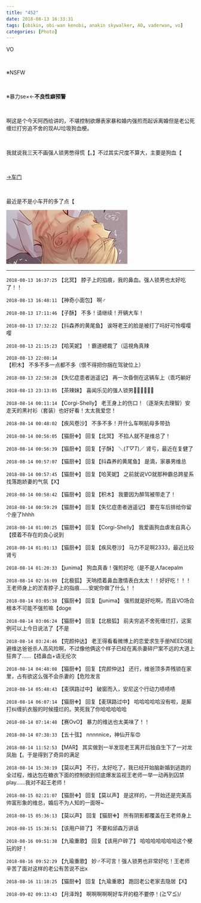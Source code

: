 ```yaml
---
title: "452"
date: 2018-08-13 16:33:31
tags: [obikin, obi-wan kenobi, anakin skywalker, AO, vaderwan, vo]
categories: [Photo]
---
```


<p>VO</p> 
<p>&nbsp;<br /></p> 
<p>※NSFW</p> 
<p>&nbsp;<br /></p> 
<p>※暴力se&times;←<strong>不良性癖预警</strong></p> 
<p>&nbsp;<br /></p> 
<p>啊这是个今天阿西给讲的，不堪控制欲爆表家暴和婚内强煎而起诉离婚但是老公死缠烂打穷追不舍的现AU垃圾狗血梗。</p> 
<p>&nbsp;<br /></p> 
<p>我就说我三天不画强人锁男憋得慌【。】不过其实尺度不算大，主要是狗血【</p> 
<p>&nbsp;<br /></p> 
<p><a rel="nofollow" href="https://images-wixmp-ed30a86b8c4ca887773594c2.wixmp.com/intermediary/f/d97cf4c4-1f95-4c79-9e66-10b31d5fac97/dcyos7j-251f350e-1d0a-410b-94a8-d1b30dccac72.jpg" target="_blank"  >→车门</a></p> 
<p>&nbsp;<br /></p> 
<p>最近是不是小车开的多了点【</p>

![](https://raw.githubusercontent.com/alicewish/meowchain247/master/img_cVZNdzJtQk9JV2M2TnBFV2krbmRxL0ZiVUVwTlY2Tnh4RFdxNDYyNE9YaCt1WTVjNG5SaTB3PT0.png)

---

`2018-08-13 16:37:25` 【北冥】 脖子上的掐痕，我的鼻血。强人锁男也太好吃了！！

`2018-08-13 16:48:11` 【神奇小面包】 啊♂

`2018-08-13 17:11:46` 【子酥】 不多！请继续！开辆大车！

`2018-08-13 17:32:22` 【抖森养的黄尾鱼】 诶呀老王的脸是被打了吗好可怜嘤嘤嘤

`2018-08-13 21:15:23` 【哈芙妮】 ！霸道總裁了（這視角真辣

`2018-08-13 22:08:14` 【积木】 不多不多一点都不多（恨不得把你捆在驾驶位上）

`2018-08-13 22:58:28` 【失忆症患者逍遥记】 再一次昏倒在这辆车上（乖巧躺好

`2018-08-13 23:13:05` 【茶辣妹】 喜闻乐见的强人锁男👏🏻👏🏻👏🏻

`2018-08-14 00:11:14` 【Corgi-Shelly】 老王身上的伤口！（逐渐失去理智）安走天的黑衬衫（套装）也好好看！太太我爱您！

`2018-08-14 00:48:02` 【疾风卷沙】 不多不多！开什么车啊航母多带劲

`2018-08-14 00:56:05` 【猫厨✙】 回复【北冥】 不掐人就不是维总了！

`2018-08-14 00:56:39` 【猫厨✙】 回复【子酥】 ＼(*T▽T*)／ 肾亏，最近在复健了

`2018-08-14 00:57:07` 【猫厨✙】 回复【抖森养的黄尾鱼】 是滴，家暴男维总

`2018-08-14 00:57:45` 【猫厨✙】 回复【哈芙妮】 之前就说VO就那种霸总跨星系找落跑娇妻的气氛【X】

`2018-08-14 00:58:42` 【猫厨✙】 回复【积木】 我要因为醉驾被带走了！

`2018-08-14 00:59:29` 【猫厨✙】 回复【失忆症患者逍遥记】 要在车后排给你留个座了hhhh

`2018-08-14 01:00:25` 【猫厨✙】 回复【Corgi-Shelly】 我爱画狗血虐发自真心【摸着不存在的良心说到

`2018-08-14 01:01:13` 【猫厨✙】 回复【疾风卷沙】 马力不足啊2333，最近比较肾亏

`2018-08-14 01:20:33` 【junima】 狗血真香！强煎好吃（是不是人facepalm

`2018-08-14 02:16:09` 【北极狐】 天呐捂着鼻血激情表白太太！！好好吃！！！王老师身上的淤青脖子上的指痕……安妮你做了什么！！

`2018-08-14 03:05:38` 【猫厨✙】 回复【junima】 强煎就是好吃啊，而且VO场合根本不可能不强煎嘛【doge

`2018-08-14 03:06:24` 【猫厨✙】 回复【北极狐】 前夫穷追不舍死缠烂打，这案例可以上今日说法了【不是

`2018-08-14 03:24:46` 【完颜仲达】 老王得看看微博上的恋爱求生手册NEEDS规避维达爸爸杀人高风险啊，不过像他俩这个样子已经在离杀妻碎尸案不远的大道上狂奔了……【捂鼻血+语无伦次

`2018-08-14 04:48:08` 【猫厨✙】 回复【完颜仲达】 还行，维爸顶多弄残锁在家里，占有欲这么强不会杀妻的【危险发言

`2018-08-14 05:48:43` 【麦琪路过中】 破窗而入，安尼这个行动力啧啧啧

`2018-08-14 06:07:14` 【猫厨✙】 回复【麦琪路过中】 哈哈哈哈哈没有啦，是厮打纠缠扒衣服的时候撞烂的。笑死我了你哈哈哈哈哈

`2018-08-14 07:14:48` 【赛OvO】 暴力的维达也太美味了！！

`2018-08-14 07:38:33` 【五十弦】 nnnnnice，神仙开车😍

`2018-08-14 11:52:53` 【MAR】 其实做到一半发现老王离开后独自生下了一对龙凤胎【。于是得到了奇异的满足

`2018-08-14 15:38:19` 【莫以声】 不行，太好吃了，我已经开始脑新婚到逃跑的全过程，维达包在糖衣下面的控制欲到彻底爆发监视王老师一举一动再到囚禁play……我对不起王老师！

`2018-08-15 02:21:07` 【猫厨✙】 回复【莫以声】 是这样的，一开始还是完美高帅富形象的维总，婚后不为人知的一面呀~

`2018-08-15 05:36:13` 【莫以声】 回复【猫厨✙】 所有阴影都覆盖在王老师身上

`2018-08-15 15:38:51` 【该用户碎了】 不要和邱森万讲话

`2018-08-16 09:51:38` 【九瑜重歌】 回复【该用户碎了】 哈哈哈哈哈哈哈这个梗玩的好！

`2018-08-16 09:52:29` 【九瑜重歌】 妙♂不可言！强人锁男也非常好吃！王老师辛苦了面对这样的老公有苦说不出x

`2018-08-16 11:18:25` 【猫厨✙】 回复【九瑜重歌】 跑回老公老家去隐居【X】

`2018-09-02 09:13:43` 【月泽玲】 啊啊啊啊啊好车开的稳不要停！\(≧▽≦)/
